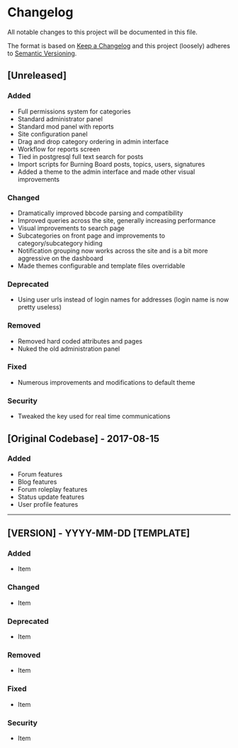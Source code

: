 # Changelog
All notable changes to this project will be documented in this file.

The format is based on [Keep a Changelog](http://keepachangelog.com/en/1.0.0/)
and this project (loosely) adheres to [Semantic Versioning](http://semver.org/spec/v2.0.0.html).

## [Unreleased]
### Added
- Full permissions system for categories
- Standard administrator panel
- Standard mod panel with reports
- Site configuration panel
- Drag and drop category ordering in admin interface
- Workflow for reports screen
- Tied in postgresql full text search for posts
- Import scripts for Burning Board posts, topics, users, signatures
- Added a theme to the admin interface and made other visual improvements

### Changed
- Dramatically improved bbcode parsing and compatibility
- Improved queries across the site, generally increasing performance
- Visual improvements to search page
- Subcategories on front page and improvements to category/subcategory hiding
- Notification grouping now works across the site and is a bit more aggressive on the dashboard
- Made themes configurable and template files overridable

### Deprecated
- Using user urls instead of login names for addresses (login name is now pretty useless)

### Removed
- Removed hard coded attributes and pages
- Nuked the old administration panel

### Fixed
- Numerous improvements and modifications to default theme

### Security
- Tweaked the key used for real time communications

## [Original Codebase] - 2017-08-15
### Added
- Forum features
- Blog features
- Forum roleplay features
- Status update features
- User profile features

-------

## [VERSION] - YYYY-MM-DD [TEMPLATE]
### Added
- Item

### Changed
- Item

### Deprecated
- Item

### Removed
- Item

### Fixed
- Item

### Security
- Item
